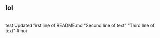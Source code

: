 ## lol
<br>
test
Updated first line of README.md
"Second line of text" 
"Third line of text" 
# hoi

